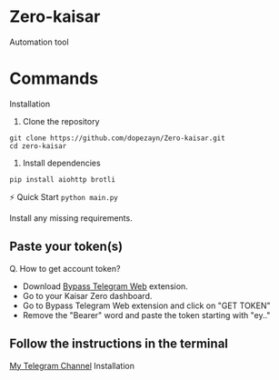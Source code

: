 # Zero-kaisar
Automation tool
# Commands
Installation

1. Clone the repository

```
git clone https://github.com/dopezayn/Zero-kaisar.git
cd zero-kaisar
```

1. Install dependencies

```
pip install aiohttp brotli
```

⚡ Quick Start
```python main.py```

Install any missing requirements.
## Paste your token(s)
Q. How to get account token?

- Download [Bypass Telegram Web](https://chromewebstore.google.com/detail/bypass-telegram-web/jheaicmfgoefbdmadnhigbpdldafaokb) extension.
- Go to your Kaisar Zero dashboard.
- Go to Bypass Telegram Web extension and click on "GET TOKEN"
- Remove the "Bearer" word and paste the token starting with "ey.."

## Follow the instructions in the terminal

[My Telegram Channel](https://t.me/Next_Gen_nexus)
Installation

